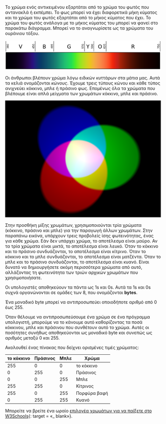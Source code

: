 Το χρώμα ενός αντικειμένου εξαρτάται από το χρώμα του φωτός που αντανακλά ή εκπέμπει. Το φως μπορεί να έχει διαφορετικά μήκη κύματος και το χρώμα του φωτός εξαρτάται από το μήκος κύματος που έχει. Το χρώμα του φωτός ανάλογα με το μήκος κύματος του μπορεί να φανεί στο παρακάτω διάγραμμα. Μπορεί να το αναγνωρίσετε ως τα χρώματα του ουράνιου τόξου.

![Ορατό φάσμα](images/linear-visible-spectrum.png)

Οι άνθρωποι βλέπουν χρώμα λόγω ειδικών κυττάρων στα μάτια μας. Αυτά τα κελιά ονομάζονται *κώνους*. Έχουμε τρεις τύπους κώνου και κάθε τύπος ανιχνεύει κόκκινο, μπλε ή πράσινο φως. Επομένως όλα τα χρώματα που βλέπουμε είναι απλά μείγματα των χρωμάτων κόκκινο, μπλε και πράσινο.

![Πρόσθετη ανάμιξη χρωμάτων](images/additive-colour-mixing.png)

Στην προσθήκη μίξης χρωμάτων, χρησιμοποιούνται τρία χρώματα (κόκκινο, πράσινο και μπλε) για την παραγωγή άλλων χρωμάτων. Στην παραπάνω εικόνα, υπάρχουν τρεις προβολείς ίσης φωτεινότητας, ένας για κάθε χρώμα. Εάν δεν υπάρχει χρώμα, το αποτέλεσμα είναι μαύρο. Αν τα τρία χρώματα είναι μικτά, το αποτέλεσμα είναι λευκό. Όταν το κόκκινο και το πράσινο συνδυάζονται, το αποτέλεσμα είναι κίτρινο. Όταν το κόκκινο και το μπλε συνδυάζονται, το αποτέλεσμα είναι ματζέντα. Όταν το μπλε και το πράσινο συνδυάζονται, το αποτέλεσμα είναι κυανό. Είναι δυνατό να δημιουργήσετε ακόμη περισσότερα χρώματα από αυτό, αλλάζοντας τη φωτεινότητα των τριών αρχικών χρωμάτων που χρησιμοποιήσατε.

Οι υπολογιστές αποθηκεύουν τα πάντα ως 1s και 0s. Αυτά τα 1s και 0s συχνά οργανώνονται σε ομάδες των 8, που ονομάζονται **bytes**.

Ένα μοναδικό byte μπορεί να αντιπροσωπεύει οποιοδήποτε αριθμό από 0 έως 255.

Όταν θέλουμε να αντιπροσωπεύσουμε ένα χρώμα σε ένα πρόγραμμα υπολογιστή, μπορούμε να το κάνουμε αυτό καθορίζοντας τα ποσά κόκκινου, μπλε και πράσινου που συνθέτουν αυτό το χρώμα. Αυτές οι ποσότητες συνήθως αποθηκεύονται ως μοναδικό byte και συνεπώς ως αριθμός μεταξύ 0 και 255.

Ακολουθεί ένας πίνακας που δείχνει ορισμένες τιμές χρώματος:

| το κόκκινο | Πράσινος | Μπλε | Χρώμα        |
| ---------- | -------- | ---- | ------------ |
| 255        | 0        | 0    | το κόκκινο   |
| 0          | 255      | 0    | Πράσινος     |
| 0          | 0        | 255  | Μπλε         |
| 255        | 255      | 0    | Κίτρινος     |
| 255        | 0        | 255  | Πορφύρα βαφή |
| 0          | 255      | 255  | Κυανό        |

Μπορείτε να βρείτε ένα ωραίο [επιλογέα χρωμάτων για να παίξετε στο W3Schools](https://www.w3schools.com/colors/colors_rgb.asp){: target = «_ blank»}.